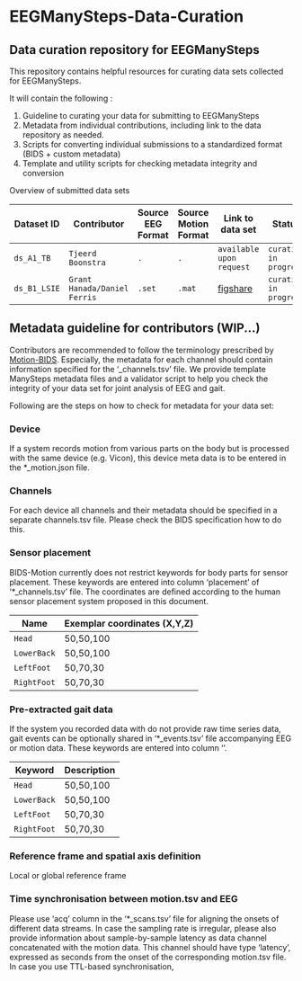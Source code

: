 # EEGManySteps-Data-Curation
Data curation repository for EEGManySteps
--------------------------------------------------------------------------------------
This repository contains helpful resources for curating data sets collected for EEGManySteps. 

It will contain the following : 
1. Guideline to curating your data for submitting to EEGManySteps
2. Metadata from individual contributions, including link to the data repository as needed.
3. Scripts for converting individual submissions to a standardized format (BIDS + custom metadata)
4. Template and utility scripts for checking metadata integrity and conversion	


Overview of submitted data sets

| Dataset ID |  Contributor |Source EEG Format | Source Motion Format |Link to data set|Status|
|-------------|-------------|-------------|----------------|----------------|--------------|
| `ds_A1_TB` | `Tjeerd Boonstra` |`.` | `.` |`available upon request`|`curation in progress`|
| `ds_B1_LSIE` |  `Grant Hanada/Daniel Ferris` |`.set` | `.mat` |[figshare](https://figshare.com/articles/dataset/LSIE_individual_subjects_full_set/6741734/2)|`curation in progress`|

Metadata guideline for contributors (WIP...)
--------------------------------------------------------------------------------------
Contributors are recommended to follow the terminology prescribed by [Motion-BIDS](https://bids-specification.readthedocs.io/en/stable/modality-specific-files/motion.html). Especially, the metadata for each channel should contain information specified for the ‘_channels.tsv’ file. We provide template ManySteps metadata files and a validator script to help you check the integrity of your data set for joint analysis of EEG and gait. 

Following are the steps on how to check for metadata for your data set:

### Device
If a system records motion from various parts on the body but is processed with the same device (e.g. Vicon), this device meta data is to be entered in the *_motion.json file.

### Channels
For each device all channels and their metadata should be specified in a separate channels.tsv file. Please check the BIDS specification how to do this.

### Sensor placement
BIDS-Motion currently does not restrict keywords for body parts for sensor placement. These keywords are entered into column ‘placement’ of ‘*_channels.tsv’ file. The coordinates are defined according to the human sensor placement system proposed in this document.

| Name |  Exemplar coordinates (X,Y,Z) |
|-------------|--------------------|
| `Head` | 50,50,100 |
| `LowerBack` | 50,50,100 |
| `LeftFoot` | 50,70,30 |
| `RightFoot` | 50,70,30 |

### Pre-extracted gait data 
If the system you recorded data with do not provide raw time series data, gait events can be optionally shared in ‘*_events.tsv’ file accompanying EEG or motion data. These keywords are entered into column ‘’. 

| Keyword |  Description |
|-------------|--------------------|
| `Head` | 50,50,100 |
| `LowerBack` | 50,50,100 |
| `LeftFoot` | 50,70,30 |
| `RightFoot` | 50,70,30 |

### Reference frame and spatial axis definition 
Local or global reference frame 

### Time synchronisation between motion.tsv and EEG

Please use ‘acq’ column in the ‘*_scans.tsv’ file for aligning the onsets of different data streams. 
In case the sampling rate is irregular, please also provide information about sample-by-sample latency as data channel concatenated with the motion data. This channel should have type ‘latency’, expressed as seconds from the onset of the corresponding motion.tsv file. 
In case you use TTL-based synchronisation, 

